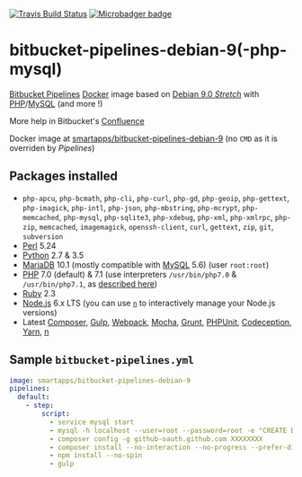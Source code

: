 [![Travis Build Status](https://travis-ci.org/smartapps-fr/bitbucket-pipelines-debian-9.svg)](https://travis-ci.org/smartapps-fr/bitbucket-pipelines-debian-9) [![Microbadger badge](https://images.microbadger.com/badges/image/smartapps/bitbucket-pipelines-debian-9.svg)](https://microbadger.com/images/smartapps/bitbucket-pipelines-debian-9)

# bitbucket-pipelines-debian-9(-php-mysql)

[Bitbucket Pipelines](https://bitbucket.org/product/features/pipelines) [Docker](https://www.docker.com/) image based on [Debian 9.0 _Stretch_](https://www.debian.org/releases/stretch/) with [PHP](http://php.net/)/[MySQL](https://www.mysql.com) (and more !)

More help in Bitbucket's [Confluence](https://confluence.atlassian.com/bitbucket/bitbucket-pipelines-beta-792496469.html)

Docker image at [smartapps/bitbucket-pipelines-debian-9](https://hub.docker.com/r/smartapps/bitbucket-pipelines-debian-9/) (no `CMD` as it is overriden by *Pipelines*)

## Packages installed

 - `php-apcu`, `php-bcmath`, `php-cli`, `php-curl`, `php-gd`, `php-geoip`, `php-gettext`, `php-imagick`, `php-intl`, `php-json`, `php-mbstring`, `php-mcrypt`, `php-memcached`, `php-mysql`, `php-sqlite3`, `php-xdebug`, `php-xml`, `php-xmlrpc`, `php-zip`, `memcached`, `imagemagick`, `openssh-client`, `curl`, `gettext`, `zip`, `git`, `subversion`
 - [Perl](https://www.perl.org/) 5.24
 - [Python](https://www.python.org/) 2.7 & 3.5
 - [MariaDB](https://mariadb.org/) 10.1 (mostly compatible with [MySQL](https://www.mysql.com/) 5.6) (user `root:root`)
 - [PHP](http://www.php.net/) 7.0 (default) & 7.1 (use interpreters `/usr/bin/php7.0` & `/usr/bin/php7.1`, as [described here](https://pehapkari.cz/blog/2017/03/27/multiple-php-versions-the-easy-way/))
 - [Ruby](https://www.ruby-lang.org/) 2.3
 - [Node.js](https://nodejs.org/) 6.x LTS (you can use [`n`](https://github.com/tj/n) to interactively manage your Node.js versions)
 - Latest [Composer](https://getcomposer.org/), [Gulp](http://gulpjs.com/), [Webpack](https://webpack.github.io/), [Mocha](https://mochajs.org/), [Grunt](http://gruntjs.com/), [PHPUnit](https://phpunit.de/), [Codeception](https://codeception.com/), [Yarn](https://yarnpkg.com/), [n](https://github.com/tj/n)

## Sample `bitbucket-pipelines.yml`

```YAML
image: smartapps/bitbucket-pipelines-debian-9
pipelines:
  default:
    - step:
        script:
          - service mysql start
          - mysql -h localhost --user=root --password=root -e "CREATE DATABASE test;"
          - composer config -g github-oauth.github.com XXXXXXXX
          - composer install --no-interaction --no-progress --prefer-dist
          - npm install --no-spin
          - gulp
```
